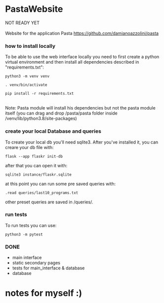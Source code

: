 # PastaWebsite
NOT READY YET <br /><br />
Website for the application Pasta https://github.com/damianoazzolini/pasta <br />

### how to install locally
To be able to use the web interface locally you need to first create a python virtual environment 
and then install all dependencies described in "requirements.txt": <br />

```
python3 -m venv venv
```

```
. venv/bin/activate
```
```
pip install -r requirements.txt
```
<br />
Note: Pasta module will install his dependencies but not the pasta module itself (you can drag and drop /pasta/pasta folder inside /venv/lib/python3.8/site-packages)
<br />

### create your local Database and queries
To create your local db you'll need sqlite3. After you've installed it, you can creare your db file with:
```
flask --app flaskr init-db
```

after that you can open it with:
```
sqlite3 instance/flaskr.sqlite
```

at this point you can run some pre saved queries with:
```
.read queries/last10_programs.txt
```
other preset queries are saved in /queries/. <br />

### run tests
To run tests you can use:
```
python3 -m pytest
```

### DONE
- main interface
- static secondary pages
- tests for main_interface & database
- database

# notes for myself :)
